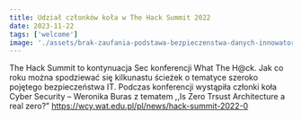 ```yaml
---
title: Udział członków koła w The Hack Summit 2022
date: 2023-11-22
tags: ['welcome']
image: './assets/brak-zaufania-podstawa-bezpieczenstwa-danych-innowatorzy/article-hero.jpg'
---
```



The Hack Summit to kontynuacja Sec konferencji What The H@ck. Jak co roku można spodziewać się kilkunastu ścieżek o tematyce szeroko pojętego bezpieczeństwa IT. Podczas konferencji wystąpiła członki koła Cyber Security – Weronika Buras z tematem ,,Is Zero Trsust Architecture a real zero?”
https://wcy.wat.edu.pl/pl/news/hack-summit-2022-0